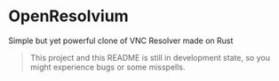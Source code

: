# OpenResolvium
Simple but yet powerful clone of VNC Resolver made on Rust
<br>
> This project and this README is still in development state, so you might experience bugs or some misspells.
